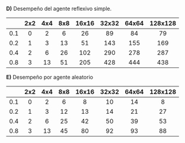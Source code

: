 **D)** Desempeño del agente reflexivo simple.

||2x2|4x4|8x8|16x16|32x32|64x64|128x128|
| :- | :-: | :-: | :-: | :-: | :-: | :-: | :-: |
|0.1|0|2|6|26|89|84|79|
|0.2|1|3|13|51|143|155|169|
|0.4|2|6|26|102|290|278|287|
|0.8|3|13|51|205|428|444|438|

**E)** Desempeño por agente aleatorio

||2x2|4x4|8x8|16x16|32x32|64x64|128x128|
| :-: | :-: | :-: | :-: | :-: | :-: | :-: | :-: |
|0.1|0|2|6|8|10|14|8|
|0.2|1|3|12|13|14|21|27|
|0.4|2|6|25|42|50|39|53|
|0.8|3|13|45|80|92|93|88|
